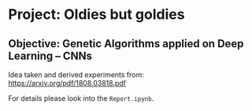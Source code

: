 # Project: Oldies but goldies

## Objective: Genetic Algorithms applied on Deep Learning – CNNs

Idea taken and derived experiments from: https://arxiv.org/pdf/1808.03818.pdf

For details please look into the `Report.ipynb`.